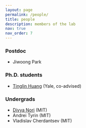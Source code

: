 ```yaml
---
layout: page
permalink: /people/
title: people
description: members of the lab
nav: true
nav_order: 7
---
```


### Postdoc
* Jiwoong Park

### Ph.D. students
* [Tinglin Huang](https://huangtinglin.github.io/) (Yale, co-advised)

### Undergrads
* [Divya Nori](https://divnori.github.io/) (MIT)
* Andrei Tyrin (MIT)
* Vladislav Cherdantsev (MIT)
